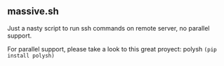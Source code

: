 ## massive.sh

Just a nasty script to run ssh commands on remote server, no parallel support.

For parallel support, please take a look to this great proyect: polysh `(pip install polysh)`
